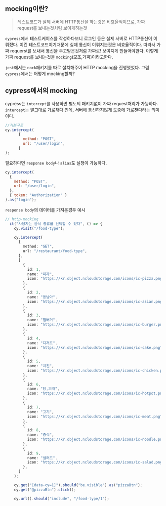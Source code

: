## mocking이란?
>테스트코드가 실제 서버에 HTTP통신을 하는것은 비효율적이므로, 가짜 request를 보내는것처럼 보이게하는것  

`cypress`에서 테스트케이스를 작성하다보니 로그인 등은 실제 서버로 HTTP통신이 이뤄졌다.
이건 테스트코드이기때문에 실제 통신이 이뤄지는것은 비효율적이다.
따라서 가짜 requerst를 보내서 통신을 주고받은것처럼 가짜로! 보여지게 만들어야한다. 이렇게 가짜 request를 보내는것을 `mocking`(모조,가짜)이라고한다. 

`jest`에서는 `nock`패키지를 따로 설치해주어 HTTP mocking을 진행했었다.
그럼 `cypress`에서는 어떻게 mocking할까? 

## cypress에서의 mocking

cypress는 `intercept`를 사용하면 별도의 패키지없이 가짜 request처리가 가능하다. 
`intercept`는 말그대로 가로채다 인데, 서버에 통신하지않게 도중에 가로챈다라는 의미이다. 
```js
//기본구조 
cy.intercept(
      {
        method: "POST",
        url: "/user/login",
      }
);
```
필요하다면 `response body`나 `alias`도 설정이 가능하다.
```js
cy.intercept(
  {
    method: "POST",
    url: "/user/login",
  },
  { token: "Authorization" }
).as("login");
```

`response body`의 데이터를 가져온경우 예시
```ts
// http-mocking
  it("사용자는 음식 종류를 선택할 수 있다", () => {
    cy.visit("/food-type");

    cy.intercept(
      {
        method: "GET",
        url: "/restaurant/food-type",
      },
      [
        {
          id: 1,
          name: "피자",
          icon: "https://kr.object.ncloudstorage.com/icons/ic-pizza.png",
        },
        {
          id: 2,
          name: "동남아",
          icon: "https://kr.object.ncloudstorage.com/icons/ic-asian.png",
        },
        {
          id: 3,
          name: "햄버거",
          icon: "https://kr.object.ncloudstorage.com/icons/ic-burger.png",
        },
        {
          id: 4,
          name: "디저트",
          icon: "https://kr.object.ncloudstorage.com/icons/ic-cake.png",
        },
        {
          id: 5,
          name: "치킨",
          icon: "https://kr.object.ncloudstorage.com/icons/ic-chicken.png",
        },
        {
          id: 6,
          name: "탕,찌개",
          icon: "https://kr.object.ncloudstorage.com/icons/ic-hotpot.png",
        },
        {
          id: 7,
          name: "고기",
          icon: "https://kr.object.ncloudstorage.com/icons/ic-meat.png",
        },
        {
          id: 8,
          name: "중식",
          icon: "https://kr.object.ncloudstorage.com/icons/ic-noodle.png",
        },
        {
          id: 9,
          name: "샐러드",
          icon: "https://kr.object.ncloudstorage.com/icons/ic-salad.png",
        },
      ]
    );

    cy.get("[data-cy=1]").should("be.visible").as("pizzaBtn");
    cy.get("@pizzaBtn").click();

    cy.url().should("include", "/food-type/1");
```
